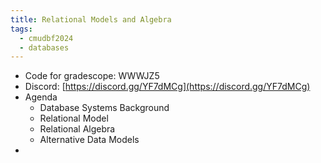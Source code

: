 ```yaml
---
title: Relational Models and Algebra
tags:
  - cmudbf2024
  - databases
---
```

- Code for gradescope: WWWJZ5
- Discord: [https://discord.gg/YF7dMCg](https://discord.gg/YF7dMCg)
- Agenda
    - Database Systems Background
    - Relational Model
    - Relational Algebra
    - Alternative Data Models
- 